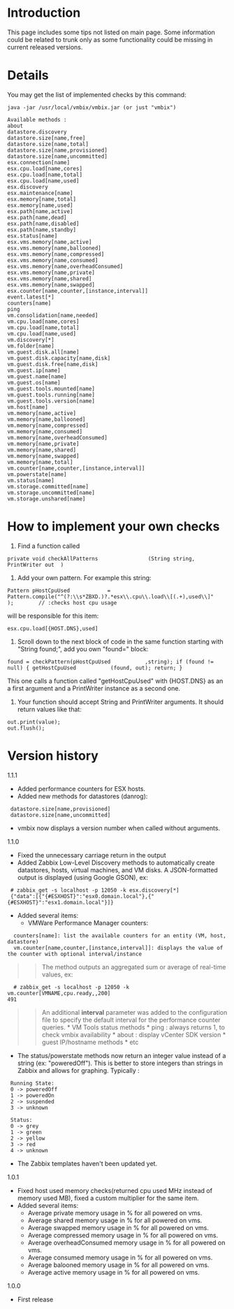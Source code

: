 # Introduction #

This page includes some tips not listed on main page. Some information could be related to trunk only as some functionality could be missing in current released versions.


# Details #

You may get the list of implemented checks by this command:
```
java -jar /usr/local/vmbix/vmbix.jar (or just "vmbix")
```

```
Available methods :
about
datastore.discovery
datastore.size[name,free]
datastore.size[name,total]
datastore.size[name,provisioned]
datastore.size[name,uncommitted]
esx.connection[name]
esx.cpu.load[name,cores]
esx.cpu.load[name,total]
esx.cpu.load[name,used]
esx.discovery
esx.maintenance[name]
esx.memory[name,total]
esx.memory[name,used]
esx.path[name,active]
esx.path[name,dead]
esx.path[name,disabled]
esx.path[name,standby]
esx.status[name]
esx.vms.memory[name,active]
esx.vms.memory[name,ballooned]
esx.vms.memory[name,compressed]
esx.vms.memory[name,consumed]
esx.vms.memory[name,overheadConsumed]
esx.vms.memory[name,private]
esx.vms.memory[name,shared]
esx.vms.memory[name,swapped]
esx.counter[name,counter,[instance,interval]]
event.latest[*]
counters[name]
ping
vm.consolidation[name,needed]
vm.cpu.load[name,cores]
vm.cpu.load[name,total]
vm.cpu.load[name,used]
vm.discovery[*]
vm.folder[name]
vm.guest.disk.all[name]
vm.guest.disk.capacity[name,disk]
vm.guest.disk.free[name,disk]
vm.guest.ip[name]
vm.guest.name[name]
vm.guest.os[name]
vm.guest.tools.mounted[name]
vm.guest.tools.running[name]
vm.guest.tools.version[name]
vm.host[name]
vm.memory[name,active]
vm.memory[name,ballooned]
vm.memory[name,compressed]
vm.memory[name,consumed]
vm.memory[name,overheadConsumed]
vm.memory[name,private]
vm.memory[name,shared]
vm.memory[name,swapped]
vm.memory[name,total]
vm.counter[name,counter,[instance,interval]]
vm.powerstate[name]
vm.status[name]
vm.storage.committed[name]
vm.storage.uncommitted[name]
vm.storage.unshared[name]

```

# How to implement your own checks #
  1. Find a function called
```
private void checkAllPatterns                (String string, PrintWriter out  )
```
  1. Add your own pattern. For example this string:
```
Pattern pHostCpuUsed            = Pattern.compile("^(?:\\s*ZBXD.)?.*esx\\.cpu\\.load\\[(.+),used\\]"             );        // :checks host cpu usage
```
will be responsible for this item:
```
esx.cpu.load[{HOST.DNS},used]
```
  1. Scroll down to the next block of code in the same function starting with "String found;", add you own "found=" block:
```
found = checkPattern(pHostCpuUsed           ,string); if (found != null) { getHostCpuUsed           (found, out); return; }
```
This one calls a function called "getHostCpuUsed" with {HOST.DNS} as an a first argument and a PrintWriter instance as a second one.
  1. Your function should accept String and PrintWriter arguments. It should return values like that:
```
out.print(value);
out.flush();
```

# Version history #

1.1.1
  * Added performance counters for ESX hosts.
  * Added new methods for datastores (danrog):
```
 datastore.size[name,provisioned]
 datastore.size[name,uncommitted]
```
  * vmbix now displays a version number when called without arguments.

1.1.0
  * Fixed the unnecessary carriage return in the output
  * Added Zabbix Low-Level Discovery methods to automatically create datastores, hosts, virtual machines, and VM disks. A JSON-formatted output is displayed (using Google GSON), ex:
```
 # zabbix_get -s localhost -p 12050 -k esx.discovery[*]
 {"data":[{"{#ESXHOST}":"esx0.domain.local"},{"{#ESXHOST}":"esx1.domain.local"}]}
```
  * Added several items:
    * VMWare Performance Manager counters:
```
  counters[name]: list the available counters for an entity (VM, host, datastore)
  vm.counter[name,counter,[instance,interval]]: displays the value of the counter with optional interval/instance
```
> > The method outputs an aggregated sum or average of real-time values, ex:
```
  # zabbix_get -s localhost -p 12050 -k vm.counter[VMNAME,cpu.ready,,200] 
491
```
> > An additional **interval** parameter was added to the configuration file to specify the default interval for the performance counter queries.
    * VM Tools status methods
    * ping : always returns 1, to check vmbix availability
    * about : display vCenter SDK version
    * guest IP/hostname methods
    * etc
  * The status/powerstate methods now return an integer value instead of a string (ex: "poweredOff"). This is better to store integers than strings in Zabbix and allows for graphing. Typically :
```
 Running State:
 0 -> poweredOff
 1 -> poweredOn
 2 -> suspended
 3 -> unknown 

 Status:
 0 -> grey
 1 -> green
 2 -> yellow
 3 -> red
 4 -> unknown
```
  * The Zabbix templates haven't been updated yet.

1.0.1
  * Fixed host used memory checks(returned cpu used MHz instead of memory used MB), fixed a custom multiplier for the same item.
  * Added several items:
    * Average private          memory usage in % for all powered on vms.
    * Average shared           memory usage in % for all powered on vms.
    * Average swapped          memory usage in % for all powered on vms.
    * Average compressed       memory usage in % for all powered on vms.
    * Average overheadConsumed memory usage in % for all powered on vms.
    * Average consumed         memory usage in % for all powered on vms.
    * Average balooned         memory usage in % for all powered on vms.
    * Average active           memory usage in % for all powered on vms.

1.0.0
  * First release